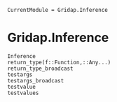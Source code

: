 
```@meta
CurrentModule = Gridap.Inference
```

# Gridap.Inference

```@docs
Inference
return_type(f::Function,::Any...)
return_type_broadcast
testargs
testargs_broadcast
testvalue
testvalues
```
